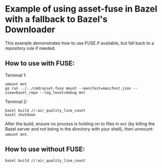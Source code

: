 # Example of using asset-fuse in Bazel with a fallback to Bazel's Downloader

This example demonstrates how to use FUSE if available, but fall back to a repository rule if needed.

## How to use with FUSE:

Terminal 1:
```
umount mnt
go run ../../cmd/asset-fuse mount --manifest=manifest.json --view=bazel_repo --log_level=debug mnt
```

Terminal 2:
```
bazel build //:air_quality_line_count
bazel shutdown
```

After the build, ensure no process is holding on to files in `mnt` (by killing the Bazel server and not being in the directory with your shell), then unmount: `umount mnt`.

## How to use without FUSE:

```
bazel build //:air_quality_line_count
```
